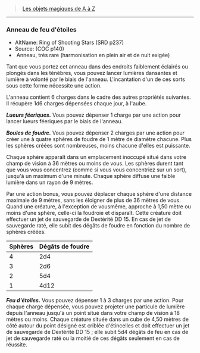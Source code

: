 ﻿---
!MagicItem
Type: Anneau
Rarity: très rare
Attunement: harmonisation en plein air et de nuit exigée
Id: magicitems_az_hd.md#anneau-de-feu-détoiles
ParentLink: magicitems_az_hd.md#les-objets-magiques-de-a-à-z
Name: Anneau de feu d'étoiles
ParentName: Les objets magiques de A à Z
NameLevel: 3
AltName: Ring of Shooting Stars (SRD p237)
Source: (COC p140)
Attributes:
  Name: Anneau de feu d'étoiles
  Markdown: >+
    ### <!--Name-->Anneau de feu d'étoiles<!--/Name-->


    - AltName: <!--AltName-->Ring of Shooting Stars (SRD p237)<!--/AltName-->

    - Source: <!--Source-->(COC p140)<!--/Source-->

    -  <!--Type-->Anneau<!--/Type-->, <!--Rarity-->très rare<!--/Rarity--> (<!--Attunement-->harmonisation en plein air et de nuit exigée<!--/Attunement-->)


    Tant que vous portez cet anneau dans des endroits faiblement éclairés ou plongés dans les ténèbres, vous pouvez lancer lumières dansantes et lumière à volonté par le biais de l'anneau. L'incantation d'un de ces sorts sous cette forme nécessite une action.


    L'anneau contient 6 charges dans le cadre des autres propriétés suivantes. Il récupère 1d6 charges dépensées chaque jour, à l'aube.


    **_Lueurs féeriques._** Vous pouvez dépenser 1 charge par une action pour lancer lueurs féeriques par le biais de l'anneau.


    **_Boules de foudre._** Vous pouvez dépenser 2 charges par une action pour créer une à quatre sphères de foudre de 1 mètre de diamètre chacune. Plus les sphères créées sont nombreuses, moins chacune d'elles est puissante.


    Chaque sphère apparaît dans un emplacement inoccupé situé dans votre champ de vision à 36 mètres ou moins de vous. Les sphères durent tant que vous vous concentrez (comme si vous vous concentriez sur un sort), jusqu'à un maximum d'une minute. Chaque sphère diffuse une faible lumière dans un rayon de 9 mètres.


    Par une action bonus, vous pouvez déplacer chaque sphère d'une distance maximale de 9 mètres, sans les éloigner de plus de 36 mètres de vous. Quand une créature, à l'exception de vousmême, approche à 1,50 mètre ou moins d'une sphère, celle-ci la foudroie et disparaît. Cette créature doit effectuer un jet de sauvegarde de Dextérité DD 15. En cas de jet de sauvegarde raté, elle subit des dégâts de foudre en fonction du nombre de sphères créées.


    |Sphères|Dégâts de foudre|

    |---|---|

    |4|2d4|

    |3|2d6|

    |2|5d4|

    |1|4d12|


    **_Feu d'étoiles._** Vous pouvez dépenser 1 à 3 charges par une action. Pour chaque charge dépensée, vous pouvez projeter une particule de lumière depuis l'anneau jusqu'à un point situé dans votre champ de vision à 18 mètres ou moins. Chaque créature située dans un cube de 4,50 mètres de côté autour du point désigné est criblée d'étincelles et doit effectuer un jet de sauvegarde de Dextérité DD 15 ; elle subit 5d4 dégâts de feu en cas de jet de sauvegarde raté ou la moitié de ces dégâts seulement en cas de réussite.

  AltName: Ring of Shooting Stars (SRD p237)
  Source: (COC p140)
  Type: Anneau
  Rarity: très rare
  Attunement: harmonisation en plein air et de nuit exigée
AttributesDictionary: >+
  Name: Anneau de feu d'étoiles

  Markdown: >+

    ### <!--Name-->Anneau de feu d'étoiles<!--/Name-->





    - AltName: <!--AltName-->Ring of Shooting Stars (SRD p237)<!--/AltName-->



    - Source: <!--Source-->(COC p140)<!--/Source-->



    -  <!--Type-->Anneau<!--/Type-->, <!--Rarity-->très rare<!--/Rarity--> (<!--Attunement-->harmonisation en plein air et de nuit exigée<!--/Attunement-->)





    Tant que vous portez cet anneau dans des endroits faiblement éclairés ou plongés dans les ténèbres, vous pouvez lancer lumières dansantes et lumière à volonté par le biais de l'anneau. L'incantation d'un de ces sorts sous cette forme nécessite une action.





    L'anneau contient 6 charges dans le cadre des autres propriétés suivantes. Il récupère 1d6 charges dépensées chaque jour, à l'aube.





    **_Lueurs féeriques._** Vous pouvez dépenser 1 charge par une action pour lancer lueurs féeriques par le biais de l'anneau.





    **_Boules de foudre._** Vous pouvez dépenser 2 charges par une action pour créer une à quatre sphères de foudre de 1 mètre de diamètre chacune. Plus les sphères créées sont nombreuses, moins chacune d'elles est puissante.





    Chaque sphère apparaît dans un emplacement inoccupé situé dans votre champ de vision à 36 mètres ou moins de vous. Les sphères durent tant que vous vous concentrez (comme si vous vous concentriez sur un sort), jusqu'à un maximum d'une minute. Chaque sphère diffuse une faible lumière dans un rayon de 9 mètres.





    Par une action bonus, vous pouvez déplacer chaque sphère d'une distance maximale de 9 mètres, sans les éloigner de plus de 36 mètres de vous. Quand une créature, à l'exception de vousmême, approche à 1,50 mètre ou moins d'une sphère, celle-ci la foudroie et disparaît. Cette créature doit effectuer un jet de sauvegarde de Dextérité DD 15. En cas de jet de sauvegarde raté, elle subit des dégâts de foudre en fonction du nombre de sphères créées.





    |Sphères|Dégâts de foudre|



    |---|---|



    |4|2d4|



    |3|2d6|



    |2|5d4|



    |1|4d12|





    **_Feu d'étoiles._** Vous pouvez dépenser 1 à 3 charges par une action. Pour chaque charge dépensée, vous pouvez projeter une particule de lumière depuis l'anneau jusqu'à un point situé dans votre champ de vision à 18 mètres ou moins. Chaque créature située dans un cube de 4,50 mètres de côté autour du point désigné est criblée d'étincelles et doit effectuer un jet de sauvegarde de Dextérité DD 15 ; elle subit 5d4 dégâts de feu en cas de jet de sauvegarde raté ou la moitié de ces dégâts seulement en cas de réussite.



  AltName: Ring of Shooting Stars (SRD p237)

  Source: (COC p140)

  Type: Anneau

  Rarity: très rare

  Attunement: harmonisation en plein air et de nuit exigée

---
> [Les objets magiques de A à Z](hd_magicitems_az_les_objets_magiques_de_a_a_z.md)

---

### Anneau de feu d'étoiles

- AltName: Ring of Shooting Stars (SRD p237)
- Source: (COC p140)
-  Anneau, très rare (harmonisation en plein air et de nuit exigée)

Tant que vous portez cet anneau dans des endroits faiblement éclairés ou plongés dans les ténèbres, vous pouvez lancer lumières dansantes et lumière à volonté par le biais de l'anneau. L'incantation d'un de ces sorts sous cette forme nécessite une action.

L'anneau contient 6 charges dans le cadre des autres propriétés suivantes. Il récupère 1d6 charges dépensées chaque jour, à l'aube.

**_Lueurs féeriques._** Vous pouvez dépenser 1 charge par une action pour lancer lueurs féeriques par le biais de l'anneau.

**_Boules de foudre._** Vous pouvez dépenser 2 charges par une action pour créer une à quatre sphères de foudre de 1 mètre de diamètre chacune. Plus les sphères créées sont nombreuses, moins chacune d'elles est puissante.

Chaque sphère apparaît dans un emplacement inoccupé situé dans votre champ de vision à 36 mètres ou moins de vous. Les sphères durent tant que vous vous concentrez (comme si vous vous concentriez sur un sort), jusqu'à un maximum d'une minute. Chaque sphère diffuse une faible lumière dans un rayon de 9 mètres.

Par une action bonus, vous pouvez déplacer chaque sphère d'une distance maximale de 9 mètres, sans les éloigner de plus de 36 mètres de vous. Quand une créature, à l'exception de vousmême, approche à 1,50 mètre ou moins d'une sphère, celle-ci la foudroie et disparaît. Cette créature doit effectuer un jet de sauvegarde de Dextérité DD 15. En cas de jet de sauvegarde raté, elle subit des dégâts de foudre en fonction du nombre de sphères créées.

|Sphères|Dégâts de foudre|
|---|---|
|4|2d4|
|3|2d6|
|2|5d4|
|1|4d12|

**_Feu d'étoiles._** Vous pouvez dépenser 1 à 3 charges par une action. Pour chaque charge dépensée, vous pouvez projeter une particule de lumière depuis l'anneau jusqu'à un point situé dans votre champ de vision à 18 mètres ou moins. Chaque créature située dans un cube de 4,50 mètres de côté autour du point désigné est criblée d'étincelles et doit effectuer un jet de sauvegarde de Dextérité DD 15 ; elle subit 5d4 dégâts de feu en cas de jet de sauvegarde raté ou la moitié de ces dégâts seulement en cas de réussite.

